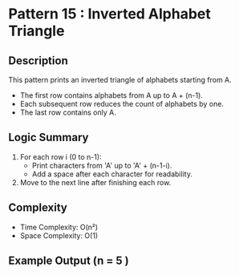 # Pattern 15 : Inverted Alphabet Triangle

## Description
This pattern prints an inverted triangle of alphabets starting from A.
- The first row contains alphabets from A up to A + (n-1).
- Each subsequent row reduces the count of alphabets by one.
- The last row contains only A.

## Logic Summary 
1. For each row i (0 to n-1):
    - Print characters from 'A' up to 'A' + (n-1-i).
    - Add a space after each character for readability.
2. Move to the next line after finishing each row.

## Complexity
- Time Complexity: O(n²)
- Space Complexity: O(1)

## Example Output (n = 5 )
